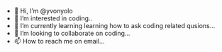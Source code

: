 - 👋 Hi, I’m @yvonyolo
- 👀 I’m interested in coding..
- 🌱 I’m currently learning learning how to ask coding related qusions...
- 💞️ I’m looking to collaborate on coding...
- 📫 How to reach me on email...

<!---
yvonyolo/yvonyolo is a ✨ special ✨ repository because its `README.md` (this file) appears on your GitHub profile.
You can click the Preview link to take a look at your changes.
--->
